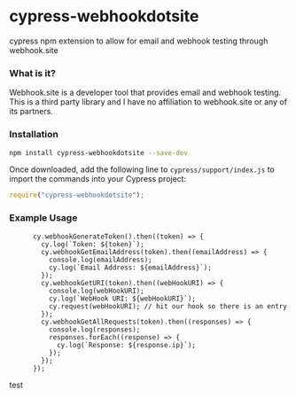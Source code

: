 # cypress-webhookdotsite

cypress npm extension to allow for email and webhook testing through webhook.site

### What is it?

Webhook.site is a developer tool that provides email and webhook testing. This is a third party library and I have no affiliation to webhook.site or any of its partners.

### Installation

```sh
npm install cypress-webhookdotsite --save-dev
```

Once downloaded, add the following line to `cypress/support/index.js` to import the commands into your Cypress project:

```js
require("cypress-webhookdotsite");
```

### Example Usage

```
      cy.webhookGenerateToken().then((token) => {
        cy.log(`Token: ${token}`);
        cy.webhookGetEmailAddress(token).then((emailAddress) => {
          console.log(emailAddress);
          cy.log(`Email Address: ${emailAddress}`);
        });
        cy.webhookGetURI(token).then((webHookURI) => {
          console.log(webHookURI);
          cy.log(`WebHook URI: ${webHookURI}`);
          cy.request(webHookURI); // hit our hook so there is an entry
        });
        cy.webhookGetAllRequests(token).then((responses) => {
          console.log(responses);
          responses.forEach((response) => {
            cy.log(`Response: ${response.ip}`);
          });
        });
      });
```

test

